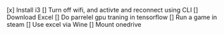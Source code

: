  [x] Install i3
 [] Turn off wifi, and activte and reconnect using CLI
 [] Download Excel
 [] Do parrelel gpu traning in tensorflow
 [] Run a game in steam
 [] Use excel via Wine
 [] Mount onedrive